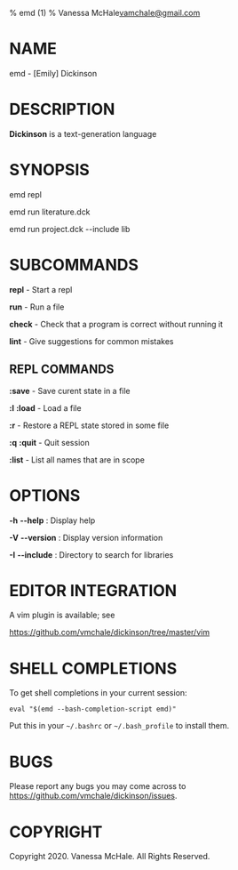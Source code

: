 % emd (1)
% Vanessa McHale<vamchale@gmail.com>

# NAME

emd - [Emily] Dickinson

# DESCRIPTION

**Dickinson** is a text-generation language

# SYNOPSIS

  emd repl

  emd run literature.dck

  emd run project.dck -\-include lib

# SUBCOMMANDS

**repl** - Start a repl

**run** - Run a file

**check** - Check that a program is correct without running it

**lint** - Give suggestions for common mistakes

## REPL COMMANDS

**:save** - Save curent state in a file

**:l** **:load** - Load a file

**:r** - Restore a REPL state stored in some file

**:q** **:quit** - Quit session

**:list** - List all names that are in scope

# OPTIONS

**-h** **-\-help**
:   Display help

**-V** **-\-version**
:   Display version information

**-I** **-\-include**
:   Directory to search for libraries

# EDITOR INTEGRATION

A vim plugin is available; see

https://github.com/vmchale/dickinson/tree/master/vim

# SHELL COMPLETIONS

To get shell completions in your current session:

`eval "$(emd --bash-completion-script emd)"`

Put this in your `~/.bashrc` or `~/.bash_profile` to install them.

# BUGS

Please report any bugs you may come across to
https://github.com/vmchale/dickinson/issues.

# COPYRIGHT

Copyright 2020. Vanessa McHale. All Rights Reserved.
